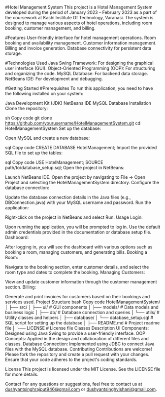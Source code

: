 #Hotel Management System
This project is a Hotel Management System developed during the period of January 2023 – February 2023 as a part of the coursework at Kashi Institute Of Technology, Varanasi. The system is designed to manage various aspects of hotel operations, including room booking, customer management, and billing.

#Features
User-friendly interface for hotel management operations.
Room booking and availability management.
Customer information management.
Billing and invoice generation.
Database connectivity for persistent data storage.

#Technologies Used
Java Swing Framework: For designing the graphical user interface (GUI).
Object-Oriented Programming (OOP): For structuring and organizing the code.
MySQL Database: For backend data storage.
NetBeans IDE: For development and debugging.

#Getting Started
#Prerequisites
To run this application, you need to have the following installed on your system:

Java Development Kit (JDK)
NetBeans IDE
MySQL Database
Installation
Clone the repository:

sh
Copy code
git clone https://github.com/yourusername/HotelManagementSystem.git
cd HotelManagementSystem
Set up the database:

Open MySQL and create a new database:

sql
Copy code
CREATE DATABASE HotelManagement;
Import the provided SQL file to set up the tables:

sql
Copy code
USE HotelManagement;
SOURCE path/to/database_setup.sql;
Open the project in NetBeans:

Launch NetBeans IDE.
Open the project by navigating to File -> Open Project and selecting the HotelManagementSystem directory.
Configure the database connection:

Update the database connection details in the Java files (e.g., DBConnection.java) with your MySQL username and password.
Run the application:

Right-click on the project in NetBeans and select Run.
Usage
Login:

Upon running the application, you will be prompted to log in. Use the default admin credentials provided in the documentation or database setup file.
Dashboard:

After logging in, you will see the dashboard with various options such as booking a room, managing customers, and generating bills.
Booking a Room:

Navigate to the booking section, enter customer details, and select the room type and dates to complete the booking.
Managing Customers:

View and update customer information through the customer management section.
Billing:

Generate and print invoices for customers based on their bookings and services used.
Project Structure
bash
Copy code
HotelManagementSystem/
│
├── src/
│   ├── ui/                # GUI components
│   ├── models/            # Data models and business logic
│   ├── db/                # Database connection and queries
│   └── utils/             # Utility classes and helpers
│
├── database/
│   └── database_setup.sql # SQL script for setting up the database
│
├── README.md              # Project readme file
│
└── LICENSE                # License file
Classes Description
UI Components: Designed using Java Swing to provide a user-friendly interface.
OOP Concepts: Applied in the design and collaboration of different files and classes.
Database Connection: Implemented using JDBC to connect Java files with the MySQL database.
Contributing
Contributions are welcome! Please fork the repository and create a pull request with your changes. Ensure that your code adheres to the project's coding standards.

License
This project is licensed under the MIT License. See the LICENSE file for more details.

Contact
For any questions or suggestions, feel free to contact us at dushyantsinghrajput946@gmail.com or dushyantsinghvishani@gmail.com.

